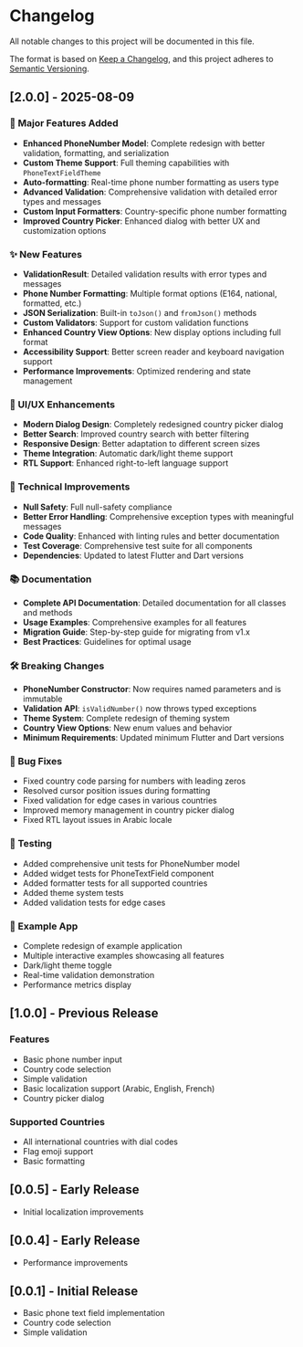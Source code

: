 # Changelog

All notable changes to this project will be documented in this file.

The format is based on [Keep a Changelog](https://keepachangelog.com/en/1.0.0/),
and this project adheres to [Semantic Versioning](https://semver.org/spec/v2.0.0.html).

## [2.0.0] - 2025-08-09

### 🚀 Major Features Added

- **Enhanced PhoneNumber Model**: Complete redesign with better validation, formatting, and serialization
- **Custom Theme Support**: Full theming capabilities with `PhoneTextFieldTheme`
- **Auto-formatting**: Real-time phone number formatting as users type
- **Advanced Validation**: Comprehensive validation with detailed error types and messages
- **Custom Input Formatters**: Country-specific phone number formatting
- **Improved Country Picker**: Enhanced dialog with better UX and customization options

### ✨ New Features

- **ValidationResult**: Detailed validation results with error types and messages
- **Phone Number Formatting**: Multiple format options (E164, national, formatted, etc.)
- **JSON Serialization**: Built-in `toJson()` and `fromJson()` methods
- **Custom Validators**: Support for custom validation functions
- **Enhanced Country View Options**: New display options including full format
- **Accessibility Support**: Better screen reader and keyboard navigation support
- **Performance Improvements**: Optimized rendering and state management

### 🎨 UI/UX Enhancements

- **Modern Dialog Design**: Completely redesigned country picker dialog
- **Better Search**: Improved country search with better filtering
- **Responsive Design**: Better adaptation to different screen sizes
- **Theme Integration**: Automatic dark/light theme support
- **RTL Support**: Enhanced right-to-left language support

### 🔧 Technical Improvements

- **Null Safety**: Full null-safety compliance
- **Better Error Handling**: Comprehensive exception types with meaningful messages
- **Code Quality**: Enhanced with linting rules and better documentation
- **Test Coverage**: Comprehensive test suite for all components
- **Dependencies**: Updated to latest Flutter and Dart versions

### 📚 Documentation

- **Complete API Documentation**: Detailed documentation for all classes and methods
- **Usage Examples**: Comprehensive examples for all features
- **Migration Guide**: Step-by-step guide for migrating from v1.x
- **Best Practices**: Guidelines for optimal usage

### 🛠 Breaking Changes

- **PhoneNumber Constructor**: Now requires named parameters and is immutable
- **Validation API**: `isValidNumber()` now throws typed exceptions
- **Theme System**: Complete redesign of theming system
- **Country View Options**: New enum values and behavior
- **Minimum Requirements**: Updated minimum Flutter and Dart versions

### 🐛 Bug Fixes

- Fixed country code parsing for numbers with leading zeros
- Resolved cursor position issues during formatting
- Fixed validation for edge cases in various countries
- Improved memory management in country picker dialog
- Fixed RTL layout issues in Arabic locale

### 🧪 Testing

- Added comprehensive unit tests for PhoneNumber model
- Added widget tests for PhoneTextField component
- Added formatter tests for all supported countries
- Added theme system tests
- Added validation tests for edge cases

### 📱 Example App

- Complete redesign of example application
- Multiple interactive examples showcasing all features
- Dark/light theme toggle
- Real-time validation demonstration
- Performance metrics display

## [1.0.0] - Previous Release

### Features

- Basic phone number input
- Country code selection
- Simple validation
- Basic localization support (Arabic, English, French)
- Country picker dialog

### Supported Countries

- All international countries with dial codes
- Flag emoji support
- Basic formatting

## [0.0.5] - Early Release

- Initial localization improvements

## [0.0.4] - Early Release

- Performance improvements

## [0.0.1] - Initial Release

- Basic phone text field implementation
- Country code selection
- Simple validation
